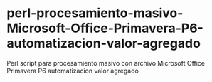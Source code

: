 # perl-procesamiento-masivo-Microsoft-Office-Primavera-P6-automatizacion-valor-agregado
Perl script para procesamiento masivo con archivo Microsoft Office Primavera P6 automatizacion valor agregado
